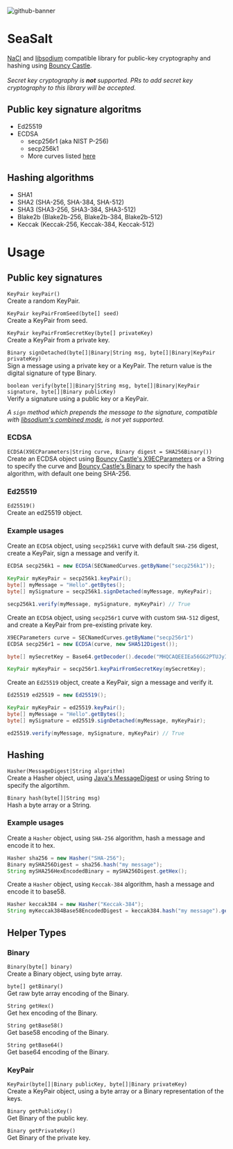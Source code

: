 ![github-banner](https://user-images.githubusercontent.com/100821/122219870-25e0fd80-ceb0-11eb-8e51-906bbbb27c92.png)

# SeaSalt

[NaCl](https://nacl.cr.yp.to/) and [libsodium](https://libsodium.gitbook.io/doc/) compatible library for public-key
cryptography and hashing using [Bouncy Castle](https://www.bouncycastle.org/).
\
\
_Secret key cryptography is **not** supported. PRs to add secret key cryptography to this library will be accepted._

## Public key signature algoritms

- Ed25519
- ECDSA
  - secp256r1 (aka NIST P-256)
  - secp256k1
  - More curves listed [here](https://people.eecs.berkeley.edu/~jonah/javadoc/org/bouncycastle/asn1/sec/SECNamedCurves.html)

## Hashing algorithms

- SHA1
- SHA2 (SHA-256, SHA-384, SHA-512)
- SHA3 (SHA3-256, SHA3-384, SHA3-512)
- Blake2b (Blake2b-256, Blake2b-384, Blake2b-512)
- Keccak (Keccak-256, Keccak-384, Keccak-512)

# Usage

## Public key signatures

`KeyPair keyPair()`\
Create a random KeyPair.

`KeyPair keyPairFromSeed(byte[] seed)`\
Create a KeyPair from seed.

`KeyPair keyPairFromSecretKey(byte[] privateKey)`\
Create a KeyPair from a private key.

`Binary signDetached(byte[]|Binary|String msg, byte[]|Binary|KeyPair privateKey)`\
Sign a message using a private key or a KeyPair. The return value is the digital signature of type Binary.

`boolean verify(byte[]|Binary|String msg, byte[]|Binary|KeyPair signature, byte[]|Binary publicKey)`\
Verify a signature using a public key or a KeyPair.

_A `sign` method which prepends the message to the signature, compatible with
[libsodium's combined mode](https://libsodium.gitbook.io/doc/public-key_cryptography/public-key_signatures#combined-mode),
is not yet supported._

### ECDSA

`ECDSA(X9ECParameters|String curve, Binary digest = SHA256Binary())`\
Create an ECDSA object using [Bouncy Castle's X9ECParameters](https://people.eecs.berkeley.edu/~jonah/bc/org/bouncycastle/asn1/x9/X9ECParameters.html) or a String
to specify the curve and [Bouncy Castle's Binary](https://people.eecs.berkeley.edu/~jonah/bc/org/bouncycastle/crypto/Binary.html)
to specify the hash algorithm, with default one being SHA-256.

### Ed25519

`Ed25519()`\
Create an ed25519 object.

### Example usages

Create an `ECDSA` object, using `secp256k1` curve with default `SHA-256` digest, create a KeyPair, sign a message and verify it.

```java
ECDSA secp256k1 = new ECDSA(SECNamedCurves.getByName("secp256k1"));

KeyPair myKeyPair = secp256k1.keyPair();
byte[] myMessage = "Hello".getBytes();
byte[] mySignature = secp256k1.signDetached(myMessage, myKeyPair);

secp256k1.verify(myMessage, mySignature, myKeyPair) // True
```

Create an `ECDSA` object, using `secp256r1` curve with custom `SHA-512` digest, and create a KeyPair from pre-existing private key.

```java
X9ECParameters curve = SECNamedCurves.getByName("secp256r1")
ECDSA secp256r1 = new ECDSA(curve, new SHA512Digest());

byte[] mySecretKey = Base64.getDecoder().decode("MHQCAQEEIEa56GG2PTUJyIt4FydaMNItYsjNj6ZIbd7jXvDY4ElfoAcGBSuBBAAKoUQDQgAEJQDn8/vd8oQpA/VE3ch0lM6VAprOTiV9VLp38rwfOog3qUYcTxxX/sxJl1M4HncqEopYIKkkovoFFi62Yph6nw==");

KeyPair myKeyPair = secp256r1.keyPairFromSecretKey(mySecretKey);
```

Create an `Ed25519` object, create a KeyPair, sign a message and verify it.

```java
Ed25519 ed25519 = new Ed25519();

KeyPair myKeyPair = ed25519.keyPair();
byte[] myMessage = "Hello".getBytes();
byte[] mySignature = ed25519.signDetached(myMessage, myKeyPair);

ed25519.verify(myMessage, mySignature, myKeyPair) // True
```

## Hashing

`Hasher(MessageDigest|String algorithm)`\
Create a Hasher object, using [Java's MessageDigest](https://docs.oracle.com/en/java/javase/11/docs/api/java.base/java/security/MessageDigest.html) or using String to specify the algortihm.

`Binary hash(byte[]|String msg)`\
Hash a byte array or a String.

### Example usages

Create a `Hasher` object, using `SHA-256` algorithm, hash a message and encode it to hex.

```java
Hasher sha256 = new Hasher("SHA-256");
Binary mySHA256Digest = sha256.hash("my message");
String mySHA256HexEncodedBinary = mySHA256Digest.getHex();
```

Create a `Hasher` object, using `Keccak-384` algorithm, hash a message and encode it to base58.

```java
Hasher keccak384 = new Hasher("Keccak-384");
String myKeccak384Base58EncodedDigest = keccak384.hash("my message").getBase58();
```

## Helper Types

### Binary

`Binary(byte[] binary)`\
Create a Binary object, using byte array.

`byte[] getBinary()`\
Get raw byte array encoding of the Binary.

`String getHex()`\
Get hex encoding of the Binary.

`String getBase58()`\
Get base58 encoding of the Binary.

`String getBase64()`\
Get base64 encoding of the Binary.

### KeyPair

`KeyPair(byte[]|Binary publicKey, byte[]|Binary privateKey)`\
Create a KeyPair object, using a byte array or a Binary representation of the keys.

`Binary getPublicKey()`\
Get Binary of the public key.

`Binary getPrivateKey()`\
Get Binary of the private key.
